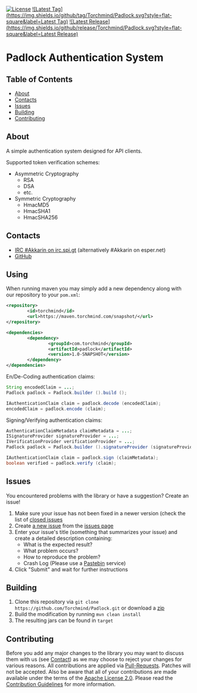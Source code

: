 [![License](https://img.shields.io/github/license/Torchmind/Padlock.svg?style=flat-square)](https://www.apache.org/licenses/LICENSE-2.0.txt)
[![Latest Tag](https://img.shields.io/github/tag/Torchmind/Padlock.svg?style=flat-square&label=Latest Tag)](https://github.com/Torchmind/Padlock/tags)
[![Latest Release](https://img.shields.io/github/release/Torchmind/Padlock.svg?style=flat-square&label=Latest Release)](https://github.com/Torchmind/Padlock/releases)

Padlock Authentication System
=============================

Table of Contents
-----------------
* [About](#about)
* [Contacts](#contacts)
* [Issues](#issues)
* [Building](#building)
* [Contributing](#contributing)

About
-----

A simple authentication system designed for API clients.

Supported token verification schemes:

* Asymmetric Cryptography
    * RSA
    * DSA
    * etc.
* Symmetric Cryptography
    * HmacMD5
    * HmacSHA1
    * HmacSHA256

Contacts
--------

* [IRC #Akkarin on irc.spi.gt](http://irc.spi.gt/iris/?nick=Guest....&channels=Akkarin&prompt=1) (alternatively #Akkarin on esper.net)
* [GitHub](https://github.com/Torchmind/Padlock)

Using
-----

When running maven you may simply add a new dependency along with our repository to your ```pom.xml```:

```xml
<repository>
        <id>torchmind</id>
        <url>https://maven.torchmind.com/snapshot/</url>
</repository>

<dependencies>
        <dependency>
                <groupId>com.torchmind</groupId>
                <artifactId>padlock</artifactId>
                <version>1.0-SNAPSHOT</version>
        </dependency>
</dependencies>
```

En/De-Coding authentication claims:
```java
String encodedClaim = ...;
Padlock padlock = Padlock.builder ().build ();

IAuthenticationClaim claim = padlock.decode (encodedClaim);
encodedClaim = padlock.encode (claim);
```

Signing/Verifying authentication claims:
```java
AuthenticationClaimMetadata claimMetadata = ...;
ISignatureProvider signatureProvider = ...;
IVerificationProvider verificationProvider = ...;
Padlock padlock = Padlock.builder ().signatureProvider (signatureProvider).verificationProvider (verificationProvider).build ();

IAuthenticationClaim claim = padlock.sign (claimMetadata);
boolean verified = padlock.verify (claim);
```

Issues
------

You encountered problems with the library or have a suggestion? Create an issue!

1. Make sure your issue has not been fixed in a newer version (check the list of [closed issues](https://github.com/Torchmind/Padlock/issues?q=is%3Aissue+is%3Aclosed)
1. Create [a new issue](https://github.com/Torchmind/Padlock/issues/new) from the [issues page](https://github.com/Torchmind/Padlock/issues)
1. Enter your issue's title (something that summarizes your issue) and create a detailed description containing:
   - What is the expected result?
   - What problem occurs?
   - How to reproduce the problem?
   - Crash Log (Please use a [Pastebin](http://www.pastebin.com) service)
1. Click "Submit" and wait for further instructions

Building
--------

1. Clone this repository via ```git clone https://github.com/Torchmind/Padlock.git``` or download a [zip](https://github.com/Torchmind/Padlock/archive/master.zip)
1. Build the modification by running ```mvn clean install```
1. The resulting jars can be found in ```target```

Contributing
------------

Before you add any major changes to the library you may want to discuss them with us (see [Contact](#contact)) as
we may choose to reject your changes for various reasons. All contributions are applied via [Pull-Requests](https://help.github.com/articles/creating-a-pull-request).
Patches will not be accepted. Also be aware that all of your contributions are made available under the terms of the
[Apache License 2.0](https://www.apache.org/licenses/LICENSE-2.0.txt). Please read the [Contribution Guidelines](CONTRIBUTING.md)
for more information.
